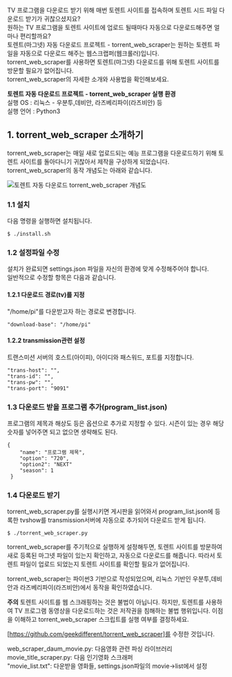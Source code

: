 TV 프로그램을 다운로드 받기 위해 매번 토렌트 사이트를 접속하며 토렌트 시드 파일 다운로드 받기가 귀찮으셨지요?  
원하는 TV 프로그램을 토렌트 사이트에 업로드 될때마다 자동으로 다운로드해주면 얼마나 편리할까요?  
토렌트(마그넷) 자동 다운로드 프로젝트 - torrent_web_scraper는 원하는 토렌트 파일을 자동으로 다운로드 해주는 웹스크랩퍼(웹크롤러)입니다.  
torrent_web_scraper를 사용하면 토렌트(마그넷) 다운로드를 위해 토렌트 사이트를 방문할 필요가 없어집니다.  
torrent_web_scraper의 자세한 소개와 사용법을 확인해보세요.  

**토렌트 자동 다운로드 프로젝트 - torrent_web_scraper 실행 환경**  
실행 OS : 리눅스 - 우분투,데비안, 라즈베리파이(라즈비안) 등   
실행 언어 : Python3

## 1. torrent_web_scraper 소개하기

torrent_web_scraper는 매일 새로 업로드되는 예능 프로그램을 다운로드하기 위해 토렌트 사이트를 돌아다니기 귀찮아서 제작을 구상하게 되었습니다.  
torrent_web_scraper의 동작 개념도는 아래와 같습니다.  

![토렌트 자동 다운로드 torrent_web_scraper 개념도](https://geeksvoyage.com/assets/images/2018-09-16-torrent-web-scraper-2-concept.jpg       )  

### 1.1 설치
다음 명령을 실행하면 설치됩니다.    

    $ ./install.sh
### 1.2 설정파일 수정
설치가 완료되면 settings.json 파일을 자신의 환경에 맞게 수정해주어야 합니다.  
일반적으로 수정할 항목은 다음과 같습니다.  
#### 1.2.1 다운로드 경로(tv)를 지정  
"/home/pi"를 다운받고자 하는 경로로 변경합니다.

    "download-base": "/home/pi"
#### 1.2.2 transmission관련 설정  
트랜스미션 서버의 호스트(아이피), 아이디와 패스워드, 포트를 지정합니다.

    "trans-host": "",
    "trans-id": "",
    "trans-pw": "",
    "trans-port": "9091"
### 1.3 다운로드 받을 프로그램 추가(program_list.json)
프로그램의 제목과 해상도 등은 옵션으로 추가로 지정할 수 있다. 시즌이 있는 경우 해당 숫자를 넣어주면 되고 없으면 생략해도 된다.

    {
        "name": "프로그램 제목",
        "option": "720",
        "option2": "NEXT"
        "season": 1
     }
### 1.4 다운로드 받기
torrent_web_scraper.py를 실행시키면 게시판을 읽어와서 program_list.json에 등록한 tvshow를 transmission서버에 자동으로 추가되어 다운로드 받게 됩니다.

    $ ./torrent_web_scraper.py


torrent_web_scraper를 주기적으로 실행하게 설정해두면, 토렌트 사이트를 방문하여 새로 등록된 마그넷 파일이 있는지 확인하고,
자동으로 다운로드를 해줍니다. 따라서 토렌트 파일이 업로드 되었는지 토렌트 사이트를 확인할 필요가 없어집니다.

torrent_web_scraper는 파이썬3 기반으로 작성되었으며, 리눅스 기반인 우분투,데비안과 라즈베리파이(라즈비안)에서 동작을
확인하였습니다.

**주의** 토렌트 사이트를 웹 스크래핑하는 것은 불법이 아닙니다. 하지만, 토렌트를 사용하여 TV 프로그램 동영상을
다운로드하는 것은 저작권을 침해하는 불법 행위입니다. 이점을 이해하고 torrent_web_scraper 스크립트를 실행 여부를 결정하세요.

[https://github.com/geekdifferent/torrent_web_scraper]를 수정한 것입니다. 

web_scraper_daum_movie.py: 다음영화 관련 파싱 라이브러리  
movie_title_scraper.py: 다음 인기영화 스크래퍼  
"movie_list.txt": 다운받을 영화들, settings.json파일의 movie->list에서 설정     

